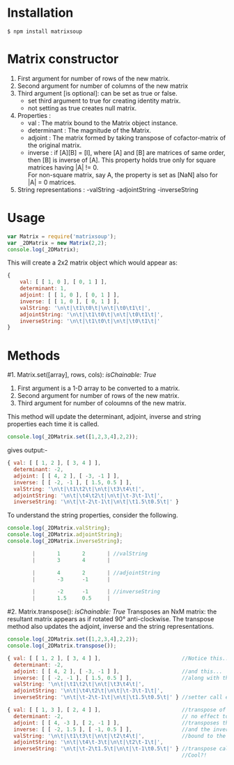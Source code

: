 Installation
============
```shell
$ npm install matrixsoup
```

Matrix constructor
==================
1. First argument for number of rows of the new matrix.
2. Second argument for number of columns of the new matrix
3. Third argument [is optional]: can be set as true or false. 
	- set third argument to true for creating identity matrix.
	- not setting as true creates null matrix.
4. Properties :
	- val 			: The matrix bound to the Matrix object instance. 
	- determinant	: The magnitude of the Matrix.
	- adjoint 		: The matrix formed by taking transpose of 
						cofactor-matrix of the original matrix.
	- inverse 		: if [A][B] = [I], where [A] and [B] are matrices of same order, 
						then [B] is inverse of [A]. This property holds true only 
						for square matrices having |A| != 0.						
						For non-square matrix, say A, the property 
						is set as [NaN] also for |A| = 0 matrices.
5. String representations :
	-valString
	-adjointString
	-inverseString

Usage
=====
```javascript
var Matrix = require('matrixsoup');
var _2DMatrix = new Matrix(2,2);
console.log(_2DMatrix);
```
This will create a 2x2 matrix object which would appear as:
```javascript
{ 
	val: [ [ 1, 0 ], [ 0, 1 ] ],
	determinant: 1,
	adjoint: [ [ 1, 0 ], [ 0, 1 ] ],
	inverse: [ [ 1, 0 ], [ 0, 1 ] ],
	valString: '\n\t|\t1\t0\t|\n\t|\t0\t1\t|',
	adjointString: '\n\t|\t1\t0\t|\n\t|\t0\t1\t|',
	inverseString: '\n\t|\t1\t0\t|\n\t|\t0\t1\t|'
}

```

Methods
========
#1. Matrix.set([array], rows, cols): 
_isChainable: True_
1. First argument is a 1-D array to be converted to a matrix.
2. Second argument for number of rows of the new matrix.
3. Third argument for number of coloumns of the new matrix.

This method will update the determinant, adjoint, inverse and string properties
each time it is called.

```javascript
console.log(_2DMatrix.set([1,2,3,4],2,2));
```
gives output:-
```javascript
{ val: [ [ 1, 2 ], [ 3, 4 ] ],
  determinant: -2,
  adjoint: [ [ 4, 2 ], [ -3, -1 ] ],
  inverse: [ [ -2, -1 ], [ 1.5, 0.5 ] ],
  valString: '\n\t|\t1\t2\t|\n\t|\t3\t4\t|',
  adjointString: '\n\t|\t4\t2\t|\n\t|\t-3\t-1\t|',
  inverseString: '\n\t|\t-2\t-1\t|\n\t|\t1.5\t0.5\t|' }
```
To understand the string properties, consider the following.
```javascript
console.log(_2DMatrix.valString);
console.log(_2DMatrix.adjointString);
console.log(_2DMatrix.inverseString);
```

```javascript
        |       1       2       | //valString
        |       3       4       |

        |       4       2       | //adjointString
        |       -3      -1      |

        |       -2      -1      | //inverseString
        |       1.5     0.5     |
```

#2. Matrix.transpose(): 
_isChainable: True_
Transposes an NxM matrix: the resultant matrix appears as if rotated 90° anti-clockwise.
The transpose method also updates the adjoint, inverse and the string representations.

```javascript
console.log(_2DMatrix.set([1,2,3,4],2,2));
console.log(_2DMatrix.transpose());
```

```javascript
{ val: [ [ 1, 2 ], [ 3, 4 ] ],							//Notice this...
  determinant: -2,
  adjoint: [ [ 4, 2 ], [ -3, -1 ] ],					//and this...
  inverse: [ [ -2, -1 ], [ 1.5, 0.5 ] ],				//along with this...	
  valString: '\n\t|\t1\t2\t|\n\t|\t3\t4\t|',
  adjointString: '\n\t|\t4\t2\t|\n\t|\t-3\t-1\t|',
  inverseString: '\n\t|\t-2\t-1\t|\n\t|\t1.5\t0.5\t|' } //setter call ending

{ val: [ [ 1, 3 ], [ 2, 4 ] ],							//transpose of the value
  determinant: -2,										// no effect to the determinant
  adjoint: [ [ 4, -3 ], [ 2, -1 ] ],					//transposes the adjoint
  inverse: [ [ -2, 1.5 ], [ -1, 0.5 ] ],				//and the inverse matrices
  valString: '\n\t|\t1\t3\t|\n\t|\t2\t4\t|',			//bound to the matrix object
  adjointString: '\n\t|\t4\t-3\t|\n\t|\t2\t-1\t|',
  inverseString: '\n\t|\t-2\t1.5\t|\n\t|\t-1\t0.5\t|' } //transpose call ending
  														//Cool?!
```

